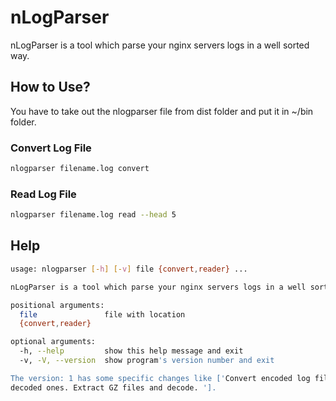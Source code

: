 # nLogParser
nLogParser is a tool which parse your nginx servers logs in a well sorted way.

## How to Use?
You have to take out the nlogparser file from dist folder and put it in ~/bin folder.
### Convert Log File
```bash
nlogparser filename.log convert
```

### Read Log File
```bash
nlogparser filename.log read --head 5
```

## Help
```bash
usage: nlogparser [-h] [-v] file {convert,reader} ...

nLogParser is a tool which parse your nginx servers logs in a well sorted way.

positional arguments:
  file               file with location
  {convert,reader}

optional arguments:
  -h, --help         show this help message and exit
  -v, -V, --version  show program's version number and exit

The version: 1 has some specific changes like ['Convert encoded log files to
decoded ones. Extract GZ files and decode. '].
```
